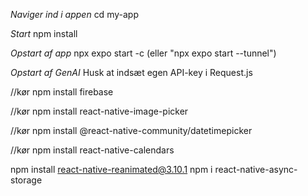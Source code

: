 *Naviger ind i appen*
cd my-app

*Start*
npm install 

*Opstart af app*
npx expo start -c (eller "npx expo start --tunnel")

*Opstart af GenAI*
Husk at indsæt egen API-key i Request.js

//kør
npm install firebase

//kør
npm install react-native-image-picker

//kør
npm install @react-native-community/datetimepicker

//kør
npm install react-native-calendars


npm install react-native-reanimated@3.10.1
npm i react-native-async-storage    


